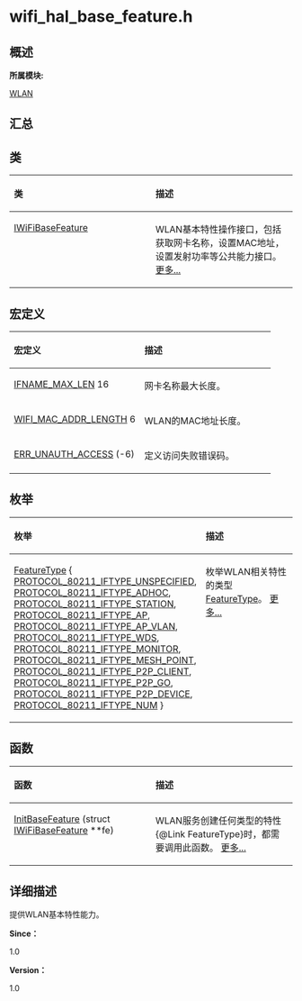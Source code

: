 # wifi\_hal\_base\_feature.h<a name="ZH-CN_TOPIC_0000001290561144"></a>

## **概述**<a name="section1353610900083931"></a>

**所属模块:**

[WLAN](_w_l_a_n.md)

## **汇总**<a name="section403762605083931"></a>

## 类<a name="nested-classes"></a>

<a name="table367320829083931"></a>
<table><thead align="left"><tr id="row1562004198083931"><th class="cellrowborder" valign="top" width="50%" id="mcps1.1.3.1.1"><p id="p1689706546083931"><a name="p1689706546083931"></a><a name="p1689706546083931"></a>类</p>
</th>
<th class="cellrowborder" valign="top" width="50%" id="mcps1.1.3.1.2"><p id="p527341916083931"><a name="p527341916083931"></a><a name="p527341916083931"></a>描述</p>
</th>
</tr>
</thead>
<tbody><tr id="row1384756297083931"><td class="cellrowborder" valign="top" width="50%" headers="mcps1.1.3.1.1 "><p id="p1338022536083931"><a name="p1338022536083931"></a><a name="p1338022536083931"></a><a href="_i_wi_fi_base_feature.md">IWiFiBaseFeature</a></p>
</td>
<td class="cellrowborder" valign="top" width="50%" headers="mcps1.1.3.1.2 "><p id="p342957881083931"><a name="p342957881083931"></a><a name="p342957881083931"></a>WLAN基本特性操作接口，包括获取网卡名称，设置MAC地址，设置发射功率等公共能力接口。 <a href="_i_wi_fi_base_feature.md">更多...</a></p>
</td>
</tr>
</tbody>
</table>

## 宏定义<a name="define-members"></a>

<a name="table598924707083931"></a>
<table><thead align="left"><tr id="row1124844842083931"><th class="cellrowborder" valign="top" width="50%" id="mcps1.1.3.1.1"><p id="p1856217083931"><a name="p1856217083931"></a><a name="p1856217083931"></a>宏定义</p>
</th>
<th class="cellrowborder" valign="top" width="50%" id="mcps1.1.3.1.2"><p id="p1357262162083931"><a name="p1357262162083931"></a><a name="p1357262162083931"></a>描述</p>
</th>
</tr>
</thead>
<tbody><tr id="row1379287062083931"><td class="cellrowborder" valign="top" width="50%" headers="mcps1.1.3.1.1 "><p id="p1882068118083931"><a name="p1882068118083931"></a><a name="p1882068118083931"></a><a href="_w_l_a_n.md#ga63637ece87095ff8d153f650434ecf97">IFNAME_MAX_LEN</a>   16</p>
</td>
<td class="cellrowborder" valign="top" width="50%" headers="mcps1.1.3.1.2 "><p id="p707366547083931"><a name="p707366547083931"></a><a name="p707366547083931"></a>网卡名称最大长度。</p>
</td>
</tr>
<tr id="row845997065083931"><td class="cellrowborder" valign="top" width="50%" headers="mcps1.1.3.1.1 "><p id="p320378880083931"><a name="p320378880083931"></a><a name="p320378880083931"></a><a href="_w_l_a_n.md#ga27ea7645cf89c113dae48346e19a676f">WIFI_MAC_ADDR_LENGTH</a>   6</p>
</td>
<td class="cellrowborder" valign="top" width="50%" headers="mcps1.1.3.1.2 "><p id="p550077496083931"><a name="p550077496083931"></a><a name="p550077496083931"></a>WLAN的MAC地址长度。</p>
</td>
</tr>
<tr id="row1195912645083931"><td class="cellrowborder" valign="top" width="50%" headers="mcps1.1.3.1.1 "><p id="p1606713319083931"><a name="p1606713319083931"></a><a name="p1606713319083931"></a><a href="_w_l_a_n.md#gadfe9ac5a374d348cd8f77a84cd5ab94e">ERR_UNAUTH_ACCESS</a>   (-6)</p>
</td>
<td class="cellrowborder" valign="top" width="50%" headers="mcps1.1.3.1.2 "><p id="p2106591476083931"><a name="p2106591476083931"></a><a name="p2106591476083931"></a>定义访问失败错误码。</p>
</td>
</tr>
</tbody>
</table>

## 枚举<a name="enum-members"></a>

<a name="table1045627179083931"></a>
<table><thead align="left"><tr id="row610398091083931"><th class="cellrowborder" valign="top" width="50%" id="mcps1.1.3.1.1"><p id="p763540428083931"><a name="p763540428083931"></a><a name="p763540428083931"></a>枚举</p>
</th>
<th class="cellrowborder" valign="top" width="50%" id="mcps1.1.3.1.2"><p id="p1905201854083931"><a name="p1905201854083931"></a><a name="p1905201854083931"></a>描述</p>
</th>
</tr>
</thead>
<tbody><tr id="row1475608189083931"><td class="cellrowborder" valign="top" width="50%" headers="mcps1.1.3.1.1 "><p id="p1237377984083931"><a name="p1237377984083931"></a><a name="p1237377984083931"></a><a href="_w_l_a_n.md#gad2b28a6ade408676d1371ea941824012">FeatureType</a> {   <a href="_w_l_a_n.md#ggad2b28a6ade408676d1371ea941824012a6b209b916aabd18f2a950a82e68b6a4c">PROTOCOL_80211_IFTYPE_UNSPECIFIED</a>, <a href="_w_l_a_n.md#ggad2b28a6ade408676d1371ea941824012a0926a98ddc2ceec4ba58ebfc01c5fe35">PROTOCOL_80211_IFTYPE_ADHOC</a>, <a href="_w_l_a_n.md#ggad2b28a6ade408676d1371ea941824012acd26f8cefbd658e9ea02feecefd054fb">PROTOCOL_80211_IFTYPE_STATION</a>, <a href="_w_l_a_n.md#ggad2b28a6ade408676d1371ea941824012a9e92654b9ab6ed6eb62868f1e0e4ea8f">PROTOCOL_80211_IFTYPE_AP</a>,   <a href="_w_l_a_n.md#ggad2b28a6ade408676d1371ea941824012a991ad1a3f8c43b06c4eeb9dc88acdb1e">PROTOCOL_80211_IFTYPE_AP_VLAN</a>, <a href="_w_l_a_n.md#ggad2b28a6ade408676d1371ea941824012aa25631c32cd6c996a7c96ba4f61299e2">PROTOCOL_80211_IFTYPE_WDS</a>, <a href="_w_l_a_n.md#ggad2b28a6ade408676d1371ea941824012a3ff1c1358af5a0c50b64e0ef0e96a970">PROTOCOL_80211_IFTYPE_MONITOR</a>, <a href="_w_l_a_n.md#ggad2b28a6ade408676d1371ea941824012a382756b8a71015cd536cdbc113c4f483">PROTOCOL_80211_IFTYPE_MESH_POINT</a>,   <a href="_w_l_a_n.md#ggad2b28a6ade408676d1371ea941824012acfd81d6e484c6f7a3b863327af112cfc">PROTOCOL_80211_IFTYPE_P2P_CLIENT</a>, <a href="_w_l_a_n.md#ggad2b28a6ade408676d1371ea941824012abca0ccb5cf4c14af9b6ff0bd9eeb4173">PROTOCOL_80211_IFTYPE_P2P_GO</a>, <a href="_w_l_a_n.md#ggad2b28a6ade408676d1371ea941824012ad63ad4a5a66892e842e4d75cc82b0755">PROTOCOL_80211_IFTYPE_P2P_DEVICE</a>, <a href="_w_l_a_n.md#p3611518433">PROTOCOL_80211_IFTYPE_NUM</a> }</p>
</td>
<td class="cellrowborder" valign="top" width="50%" headers="mcps1.1.3.1.2 "><p id="p185371790083931"><a name="p185371790083931"></a><a name="p185371790083931"></a>枚举WLAN相关特性的类型<a href="_w_l_a_n.md#gad2b28a6ade408676d1371ea941824012">FeatureType</a>。 <a href="_w_l_a_n.md#gad2b28a6ade408676d1371ea941824012">更多...</a></p>
</td>
</tr>
</tbody>
</table>

## 函数<a name="func-members"></a>

<a name="table593874652083931"></a>
<table><thead align="left"><tr id="row2106713317083931"><th class="cellrowborder" valign="top" width="50%" id="mcps1.1.3.1.1"><p id="p364196658083931"><a name="p364196658083931"></a><a name="p364196658083931"></a>函数</p>
</th>
<th class="cellrowborder" valign="top" width="50%" id="mcps1.1.3.1.2"><p id="p1250789531083931"><a name="p1250789531083931"></a><a name="p1250789531083931"></a>描述</p>
</th>
</tr>
</thead>
<tbody><tr id="row659918891083931"><td class="cellrowborder" valign="top" width="50%" headers="mcps1.1.3.1.1 "><p id="p525022384083931"><a name="p525022384083931"></a><a name="p525022384083931"></a><a href="_w_l_a_n.md#ga09c0538ddabbc140480e24fb8b3c25e4">InitBaseFeature</a> (struct <a href="_i_wi_fi_base_feature.md">IWiFiBaseFeature</a> **fe)</p>
</td>
<td class="cellrowborder" valign="top" width="50%" headers="mcps1.1.3.1.2 "><p id="p1937964889083931"><a name="p1937964889083931"></a><a name="p1937964889083931"></a>WLAN服务创建任何类型的特性{@Link FeatureType}时，都需要调用此函数。 <a href="_w_l_a_n.md#ga09c0538ddabbc140480e24fb8b3c25e4">更多...</a></p>
</td>
</tr>
</tbody>
</table>

## **详细描述**<a name="section999680322083931"></a>

提供WLAN基本特性能力。

**Since：**

1.0

**Version：**

1.0

